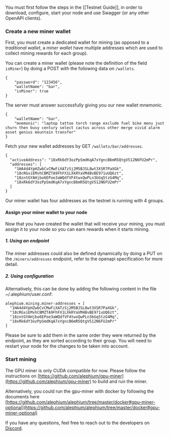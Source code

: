 You must first follow the steps in the [[Testnet Guide]], in order to download, configure, start your node and use Swagger (or any other OpenAPI clients).

### Create a new miner wallet

First, you must create a dedicated wallet for mining (as opposed to a *traditional wallet*, a *miner wallet* have multiple addresses which are used to collect mining rewards for each group).

You can create a miner wallet (please note the definition of the field `isMiner`) by doing a POST with the following data on `/wallets`.

    {
        "password": "123456",
        "walletName": "bar",
        "isMiner": true
    }

The server must answer successfully giving you our new wallet mnemonic.

    {
        "walletName": "bar",
        "mnemonic": "laptop tattoo torch range exclude fuel bike menu just churn then busy century select cactus across other merge vivid alarm asset genius mountain transfer"
    }

Fetch your new wallet addresses by GET `/wallets/bar/addresses`.

    {
      "activeAddress": "18xRk6dY3ozPpSmdKqA7xYgncB6mR5QtgV512N6FU2mPr",
      "addresses": [
        "1HA4d4YpHZwbCvCMwFiXATzSj2M5BJSL8wt3XSR7PaXGk",
        "18cRGxiEMvhCBMZTA9FhFX1LXkRYaVM4BvBE971uUQ6zt",
        "18zntGYAHjbo6EPoe3aWQdfVF4twxQwPLn3bGq5tzG4Mq",
        "18xRk6dY3ozPpSmdKqA7xYgncB6mR5QtgV512N6FU2mPr"
      ]
    }

Our miner wallet has four addresses as the testnet is running with 4 groups.

#### Assign your miner wallet to your node

Now that you have created the wallet that will receive your mining, you must assign it to your node so you can earn rewards when it starts mining.

##### 1. Using an endpoint

The miner addresses could also be defined dynamically by doing a PUT on the `/miners/addresses` endpoint, refer to the openapi specification for more detail.

##### 2. Using configuration

Alternatively, this can be done by adding the following content in the file ~/.alephium/user.conf:

    alephium.mining.miner-addresses = [
      "1HA4d4YpHZwbCvCMwFiXATzSj2M5BJSL8wt3XSR7PaXGk",
      "18cRGxiEMvhCBMZTA9FhFX1LXkRYaVM4BvBE971uUQ6zt",
      "18zntGYAHjbo6EPoe3aWQdfVF4twxQwPLn3bGq5tzG4Mq",
      "18xRk6dY3ozPpSmdKqA7xYgncB6mR5QtgV512N6FU2mPr"
    ]

Please be sure to add them in the same order they were returned by the endpoint, as they are sorted according to their group.
You will need to restart your node for the changes to be taken into account.

### Start mining

The GPU miner is only CUDA compatible for now. Please follow the instructions on [https://github.com/alephium/gpu-miner](https://github.com/alephium/gpu-miner) to build and run the miner.

Alternatively, you could run the gpu-miner with docker by following the documents here [https://github.com/alephium/alephium/tree/master/docker#gpu-miner-optional](https://github.com/alephium/alephium/tree/master/docker#gpu-miner-optional)

If you have any questions, feel free to reach out to the developers on [Discord](https://discord.gg/4BEUkc9zpA).
